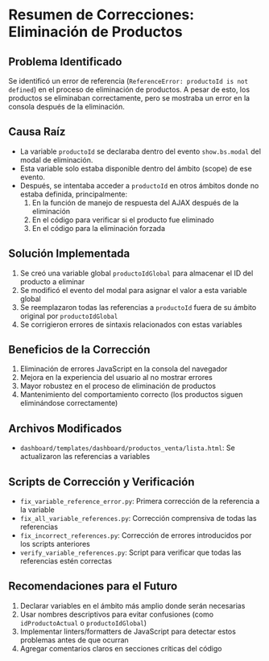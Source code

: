 # Resumen de Correcciones: Eliminación de Productos

## Problema Identificado
Se identificó un error de referencia (`ReferenceError: productoId is not defined`) en el proceso de eliminación de productos. A pesar de esto, los productos se eliminaban correctamente, pero se mostraba un error en la consola después de la eliminación.

## Causa Raíz
- La variable `productoId` se declaraba dentro del evento `show.bs.modal` del modal de eliminación.
- Esta variable solo estaba disponible dentro del ámbito (scope) de ese evento.
- Después, se intentaba acceder a `productoId` en otros ámbitos donde no estaba definida, principalmente:
  1. En la función de manejo de respuesta del AJAX después de la eliminación
  2. En el código para verificar si el producto fue eliminado
  3. En el código para la eliminación forzada

## Solución Implementada
1. Se creó una variable global `productoIdGlobal` para almacenar el ID del producto a eliminar
2. Se modificó el evento del modal para asignar el valor a esta variable global
3. Se reemplazaron todas las referencias a `productoId` fuera de su ámbito original por `productoIdGlobal`
4. Se corrigieron errores de sintaxis relacionados con estas variables

## Beneficios de la Corrección
1. Eliminación de errores JavaScript en la consola del navegador
2. Mejora en la experiencia del usuario al no mostrar errores
3. Mayor robustez en el proceso de eliminación de productos
4. Mantenimiento del comportamiento correcto (los productos siguen eliminándose correctamente)

## Archivos Modificados
- `dashboard/templates/dashboard/productos_venta/lista.html`: Se actualizaron las referencias a variables

## Scripts de Corrección y Verificación
- `fix_variable_reference_error.py`: Primera corrección de la referencia a la variable
- `fix_all_variable_references.py`: Corrección comprensiva de todas las referencias
- `fix_incorrect_references.py`: Corrección de errores introducidos por los scripts anteriores
- `verify_variable_references.py`: Script para verificar que todas las referencias estén correctas

## Recomendaciones para el Futuro
1. Declarar variables en el ámbito más amplio donde serán necesarias
2. Usar nombres descriptivos para evitar confusiones (como `idProductoActual` o `productoIdGlobal`)
3. Implementar linters/formatters de JavaScript para detectar estos problemas antes de que ocurran
4. Agregar comentarios claros en secciones críticas del código

